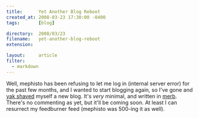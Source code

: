 ```yaml
---
title:      Yet Another Blog Reboot
created_at: 2008-03-23 17:30:00 -0400
tags:       [blog]

directory:  2008/03/23
filename:   yet-another-blog-reboot
extension:  

layout:     article
filter:
  - markdown
---
```

Well, mephisto has been refusing to let me log in (internal server error) for the past few months, and I wanted to start blogging again, so I've gone and [yak shaved][] myself a new blog.  It's _very_ minimal, and written in [merb][].  There's no commenting as yet, but it'll be coming soon.  At least I can resurrect my feedburner feed (mephisto was 500-ing it as well).

[yak shaved]: http://sethgodin.typepad.com/seths_blog/2005/03/dont_shave_that.html
[merb]: http://www.merbivore.com/


